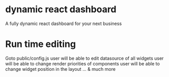 # dynamic react dashboard
 A fully dynamic react dashboard for your next business

# Run time editing
  Goto public/config.js
  user will be able to edit datasource of all widgets
  user will be able to change render priorities of components
  user will be able to change widget position in the layout
  ... & much more